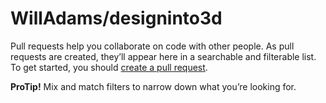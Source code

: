 # WillAdams/designinto3d

Pull requests help you collaborate on code with other people. As pull requests are created, they’ll appear here in a searchable and filterable list. To get started, you should [create a pull request](https://github.com/WillAdams/designinto3d/compare).

**ProTip!** Mix and match filters to narrow down what you’re looking for.

